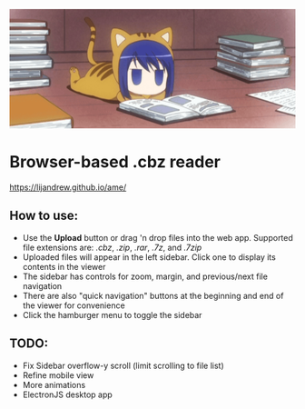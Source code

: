 ![Splash screen gif](./src//assets/splash.gif)

# **Browser-based .cbz reader**

https://lijandrew.github.io/ame/

## **How to use:**

- Use the **Upload** button or drag 'n drop files into the web app. Supported file extensions are: _.cbz_, _.zip_, _.rar_, _.7z_, and _.7zip_
- Uploaded files will appear in the left sidebar. Click one to display its contents in the viewer
- The sidebar has controls for zoom, margin, and previous/next file navigation
- There are also "quick navigation" buttons at the beginning and end of the viewer for convenience
- Click the hamburger menu to toggle the sidebar

## **TODO:**

- Fix Sidebar overflow-y scroll (limit scrolling to file list)
- Refine mobile view
- More animations
- ElectronJS desktop app
